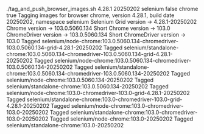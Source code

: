 ./tag_and_push_browser_images.sh 4.28.1 20250202 selenium false chrome true
Tagging images for browser chrome, version 4.28.1, build date 20250202, namespace selenium
Selenium Grid version -> 4.28.1-20250202
Chrome version -> 103.0.5060.134
Short Chrome version -> 103.0
ChromeDriver version -> 103.0.5060.134
Short ChromeDriver version -> 103.0
Tagged selenium/node-chrome:103.0.5060.134-chromedriver-103.0.5060.134-grid-4.28.1-20250202
Tagged selenium/standalone-chrome:103.0.5060.134-chromedriver-103.0.5060.134-grid-4.28.1-20250202
Tagged selenium/node-chrome:103.0.5060.134-chromedriver-103.0.5060.134-20250202
Tagged selenium/standalone-chrome:103.0.5060.134-chromedriver-103.0.5060.134-20250202
Tagged selenium/node-chrome:103.0.5060.134-20250202
Tagged selenium/standalone-chrome:103.0.5060.134-20250202
Tagged selenium/node-chrome:103.0-chromedriver-103.0-grid-4.28.1-20250202
Tagged selenium/standalone-chrome:103.0-chromedriver-103.0-grid-4.28.1-20250202
Tagged selenium/node-chrome:103.0-chromedriver-103.0-20250202
Tagged selenium/standalone-chrome:103.0-chromedriver-103.0-20250202
Tagged selenium/node-chrome:103.0-20250202
Tagged selenium/standalone-chrome:103.0-20250202
